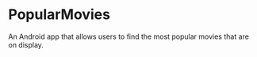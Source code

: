 # PopularMovies
An Android app that allows users to find the most popular movies that are on display.
